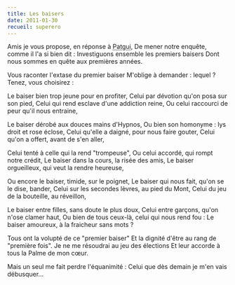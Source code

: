 ```yaml
---
title: Les baisers
date: 2011-01-30
recueil: superero
---
```


Amis je vous propose, en réponse à <abbr title="Membre d'un forum de poésie">Patgui</abbr>,
De mener notre enquête, comme il l'a si bien dit :
Investiguons ensemble les premiers baisers
Dont nous sommes en quête aux premières années.

Vous raconter l'extase du premier baiser
M'oblige à demander : lequel ? Tenez, vous choisirez :

Le baiser bien trop jeune pour en profiter,
Celui par dévotion qu'on posa sur son pied,
Celui qui rend esclave d'une addiction reine,
Ou celui raccourci de peur qu'il nous entraine,

Le baiser dérobé aux douces mains d'Hypnos,
Ou bien son homonyme : lys droit et rose éclose,
Celui qu'elle a daigné, pour nous faire gouter,
Celui qu'on a offert, avant de s'en aller,

Celui tenté à celle qui la rend "trompeuse",
Ou celui accordé, qui rompt notre crédit,
Le baiser dans la cours, la risée des amis,
Le baiser orgueilleux, qui veut la rendre heureuse,

Ou encore le baiser, timide, sur le poignet,
Le baiser qui nous fait, qu'on se le dise, bander,
Celui sur les secondes lèvres, au pied du Mont,
Celui du jeu de la bouteille, au réveillon,

Le baiser entre filles, sans doute le plus doux,
Celui entre garçons, qu'on n'ose clamer haut,
Ou bien de tous ceux-là, celui qui nous rend fou :
Le baiser amoureux, à la fraicheur sans mots ?

Tous ont la volupté de ce "premier baiser"
Et la dignité d'être au rang de "première fois".
Je ne me résoudrai au jeu des élections
Et leur accorde à tous la Palme de mon cœur.

Mais un seul me fait perdre l'équanimité :
Celui que dès demain je m'en vais débusquer...
